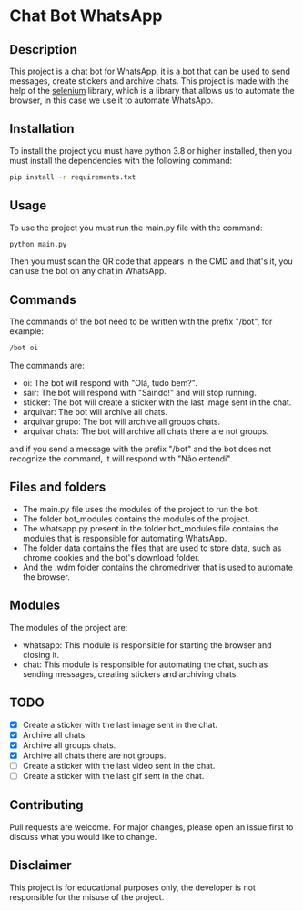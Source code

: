 # Chat Bot WhatsApp
## Description
This project is a chat bot for WhatsApp, it is a bot that can be used to send messages, create stickers and archive chats. This project is made with the help of the [selenium](https://www.selenium.dev/) library, which is a library that allows us to automate the browser, in this case we use it to automate WhatsApp.

## Installation
To install the project you must have python 3.8 or higher installed, then you must install the dependencies with the following command:
```bash
pip install -r requirements.txt
```

## Usage
To use the project you must run the main.py file with the command:
```bash
python main.py
```
Then you must scan the QR code that appears in the CMD and that's it, you can use the bot on any chat in WhatsApp.

## Commands
The commands of the bot need to be written with the prefix "/bot", for example:
```bash
/bot oi
```
The commands are:
- oi: The bot will respond with "Olá, tudo bem?".
- sair: The bot will respond with "Saindo!" and will stop running.
- sticker: The bot will create a sticker with the last image sent in the chat.
- arquivar: The bot will archive all chats.
- arquivar grupo: The bot will archive all groups chats.
- arquivar chats: The bot will archive all chats there are not groups.

and if you send a message with the prefix "/bot" and the bot does not recognize the command, it will respond with "Não entendi".

## Files and folders
- The main.py file uses the modules of the project to run the bot.
- The folder bot_modules contains the modules of the project.
- The whatsapp.py present in the folder bot_modules file contains the modules that is responsible for automating WhatsApp.
- The folder data contains the files that are used to store data, such as chrome cookies and the bot's download folder.
- And the .wdm folder contains the chromedriver that is used to automate the browser.

## Modules
The modules of the project are:
- whatsapp: This module is responsible for starting the browser and closing it.
- chat: This module is responsible for automating the chat, such as sending messages, creating stickers and archiving chats.

## TODO
- [X] Create a sticker with the last image sent in the chat.
- [X] Archive all chats.
- [X] Archive all groups chats.
- [X] Archive all chats there are not groups.
- [ ] Create a sticker with the last video sent in the chat.
- [ ] Create a sticker with the last gif sent in the chat.

## Contributing
Pull requests are welcome. For major changes, please open an issue first to discuss what you would like to change.

## Disclaimer
This project is for educational purposes only, the developer is not responsible for the misuse of the project.